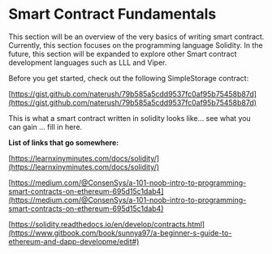 # Smart Contract Fundamentals

This section will be an overview of the very basics of writing smart contract. Currently, this section focuses on the programming language Solidity. In the future, this section will be expanded to explore other Smart contract development languages such as LLL and Viper.

Before you get started, check out the following SimpleStorage contract:

[https://gist.github.com/naterush/79b585a5cdd9537fc0af95b75458b87d](https://gist.github.com/naterush/79b585a5cdd9537fc0af95b75458b87d)

This is what a smart contract written in solidity looks like... see what you can gain ... fill in here.

**List of links that go somewhere:**

[https://learnxinyminutes.com/docs/solidity/](https://learnxinyminutes.com/docs/solidity/)

[https://medium.com/@ConsenSys/a-101-noob-intro-to-programming-smart-contracts-on-ethereum-695d15c1dab4](https://medium.com/@ConsenSys/a-101-noob-intro-to-programming-smart-contracts-on-ethereum-695d15c1dab4)

[https://solidity.readthedocs.io/en/develop/contracts.html](https://www.gitbook.com/book/sunnya97/a-beginner-s-guide-to-ethereum-and-dapp-developme/edit#)

